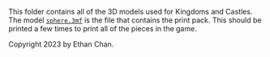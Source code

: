This folder contains all of the 3D models used for Kingdoms and Castles. The model [`sphere.3mf`](https://github.com/eschan145/BoardGame/blob/main/models/sphere.3mf) is the file that contains the print pack. This should be printed a few times to print all of the pieces in the game.

Copyright 2023 by Ethan Chan.
